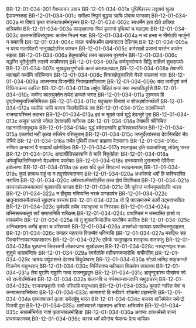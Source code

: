 BR-12-01-034-001  वैशम्पायन उवाच
BR-12-01-034-001a युधिष्ठिरस्य तद्वाक्यं श्रुत्वा द्वैपायनस्तदा
BR-12-01-034-001c समीक्ष्य निपुणं बुद्ध्या ऋषिः प्रोवाच पाण्डवम्
BR-12-01-034-002a मा विषादं कृथा राजन्क्षत्रधर्ममनुस्मर
BR-12-01-034-002c स्वधर्मेण हता ह्येते क्षत्रियाः क्षत्रियर्षभ
BR-12-01-034-003a काङ्क्षमाणाः श्रियं कृत्स्नां पृथिव्यां च महद्यशः
BR-12-01-034-003c कृतान्तविधिसंयुक्ताः कालेन निधनं गताः
BR-12-01-034-004a न त्वं हन्ता न भीमोऽपि नार्जुनो न यमावपि
BR-12-01-034-004c कालः पर्यायधर्मेण प्राणानादत्त देहिनाम्
BR-12-01-034-005a न यस्य मातापितरौ नानुग्राह्योऽस्ति कश्चन
BR-12-01-034-005c कर्मसाक्षी प्रजानां यस्तेन कालेन संहृताः
BR-12-01-034-006a हेतुमात्रमिदं तस्य कालस्य पुरुषर्षभ
BR-12-01-034-006c यद्धन्ति भूतैर्भूतानि तदस्मै रूपमैश्वरम्
BR-12-01-034-007a कर्ममूर्त्यात्मकं विद्धि साक्षिणं शुभपापयोः
BR-12-01-034-007c सुखदुःखगुणोदर्कं कालं कालफलप्रदम्
BR-12-01-034-008a तेषामपि महाबाहो कर्माणि परिचिन्तय
BR-12-01-034-008c विनाशहेतुकारित्वे यैस्ते कालवशं गताः
BR-12-01-034-009a आत्मनश्च विजानीहि नियमव्रतशीलताम्
BR-12-01-034-009c यदा त्वमीदृशं कर्म विधिनाक्रम्य कारितः
BR-12-01-034-010a त्वष्ट्रेव विहितं यन्त्रं यथा स्थापयितुर्वशे
BR-12-01-034-010c कर्मणा कालयुक्तेन तथेदं भ्राम्यते जगत्
BR-12-01-034-011a पुरुषस्य हि दृष्ट्वेमामुत्पत्तिमनिमित्ततः
BR-12-01-034-011c यदृच्छया विनाशं च शोकहर्षावनर्थकौ
BR-12-01-034-012a व्यलीकं चापि यत्त्वत्र चित्तवैतंसिकं तव
BR-12-01-034-012c तदर्थमिष्यते राजन्प्रायश्चित्तं तदाचर
BR-12-01-034-013a इदं च श्रूयते पार्थ युद्धे देवासुरे पुरा
BR-12-01-034-013c असुरा भ्रातरो ज्येष्ठा देवाश्चापि यवीयसः
BR-12-01-034-014a तेषामपि श्रीनिमित्तं महानासीत्समुच्छ्रयः
BR-12-01-034-014c युद्धं वर्षसहस्राणि द्वात्रिंशदभवत्किल
BR-12-01-034-015a एकार्णवां महीं कृत्वा रुधिरेण परिप्लुताम्
BR-12-01-034-015c जघ्नुर्दैत्यांस्तदा देवास्त्रिदिवं चैव लेभिरे
BR-12-01-034-016a तथैव पृथिवीं लब्ध्वा ब्राह्मणा वेदपारगाः
BR-12-01-034-016c संश्रिता दानवानां वै साह्यार्थे दर्पमोहिताः
BR-12-01-034-017a शालावृका इति ख्यातास्त्रिषु लोकेषु भारत
BR-12-01-034-017c अष्टाशीतिसहस्राणि ते चापि विबुधैर्हताः
BR-12-01-034-018a धर्मव्युच्छित्तिमिच्छन्तो येऽधर्मस्य प्रवर्तकाः
BR-12-01-034-018c हन्तव्यास्ते दुरात्मानो देवैर्दैत्या इवोल्बणाः
BR-12-01-034-019a एकं हत्वा यदि कुले शिष्टानां स्यादनामयम्
BR-12-01-034-019c कुलं हत्वाथ राष्ट्रं वा न तद्वृत्तोपघातकम्
BR-12-01-034-020a अधर्मरूपो धर्मो हि कश्चिदस्ति नराधिप
BR-12-01-034-020c धर्मश्चाधर्मरूपोऽस्ति तच्च ज्ञेयं विपश्चिता
BR-12-01-034-021a तस्मात्संस्तम्भयात्मानं श्रुतवानसि पाण्डव
BR-12-01-034-021c देवैः पूर्वगतं मार्गमनुयातोऽसि भारत
BR-12-01-034-022a न हीदृशा गमिष्यन्ति नरकं पाण्डवर्षभ
BR-12-01-034-022c भ्रातॄनाश्वासयैतांस्त्वं सुहृदश्च परन्तप
BR-12-01-034-023a यो हि पापसमारम्भे कार्ये तद्भावभावितः
BR-12-01-034-023c कुर्वन्नपि तथैव स्यात्कृत्वा च निरपत्रपः
BR-12-01-034-024a तस्मिंस्तत्कलुषं सर्वं समाप्तमिति शब्दितम्
BR-12-01-034-024c प्रायश्चित्तं न तस्यास्ति ह्रासो वा पापकर्मणः
BR-12-01-034-025a त्वं तु शुक्लाभिजातीयः परदोषेण कारितः
BR-12-01-034-025c अनिच्छमानः कर्मेदं कृत्वा च परितप्यसे
BR-12-01-034-026a अश्वमेधो महायज्ञः प्रायश्चित्तमुदाहृतम्
BR-12-01-034-026c तमाहर महाराज विपाप्मैवं भविष्यसि
BR-12-01-034-027a मरुद्भिः सह जित्वारीन्मघवान्पाकशासनः
BR-12-01-034-027c एकैकं क्रतुमाहृत्य शतकृत्वः शतक्रतुः
BR-12-01-034-028a पूतपाप्मा जितस्वर्गो लोकान्प्राप्य सुखोदयान्
BR-12-01-034-028c मरुद्गणवृतः शक्रः शुशुभे भासयन्दिशः
BR-12-01-034-029a स्वर्गलोके महीयन्तमप्सरोभिः शचीपतिम्
BR-12-01-034-029c ऋषयः पर्युपासन्ते देवाश्च विबुधेश्वरम्
BR-12-01-034-030a सोऽयं त्वमिह सङ्क्रान्तो विक्रमेण वसुन्धराम्
BR-12-01-034-030c निर्जिताश्च महीपाला विक्रमेण त्वयानघ
BR-12-01-034-031a तेषां पुराणि राष्ट्राणि गत्वा राजन्सुहृद्वृतः
BR-12-01-034-031c भ्रातॄन्पुत्रांश्च पौत्रांश्च स्वे स्वे राज्येऽभिषेचय
BR-12-01-034-032a बालानपि च गर्भस्थान्सान्त्वानि समुदाचरन्
BR-12-01-034-032c रञ्जयन्प्रकृतीः सर्वाः परिपाहि वसुन्धराम्
BR-12-01-034-033a कुमारो नास्ति येषां च कन्यास्तत्राभिषेचय
BR-12-01-034-033c कामाशयो हि स्त्रीवर्गः शोकमेवं प्रहास्यति
BR-12-01-034-034a एवमाश्वासनं कृत्वा सर्वराष्ट्रेषु भारत
BR-12-01-034-034c यजस्व वाजिमेधेन यथेन्द्रो विजयी पुरा
BR-12-01-034-035a अशोच्यास्ते महात्मानः क्षत्रियाः क्षत्रियर्षभ
BR-12-01-034-035c स्वकर्मभिर्गता नाशं कृतान्तबलमोहिताः
BR-12-01-034-036a अवाप्तः क्षत्रधर्मस्ते राज्यं प्राप्तमकल्मषम्
BR-12-01-034-036c चरस्व धर्मं कौन्तेय श्रेयान्यः प्रेत्य भाविकः

